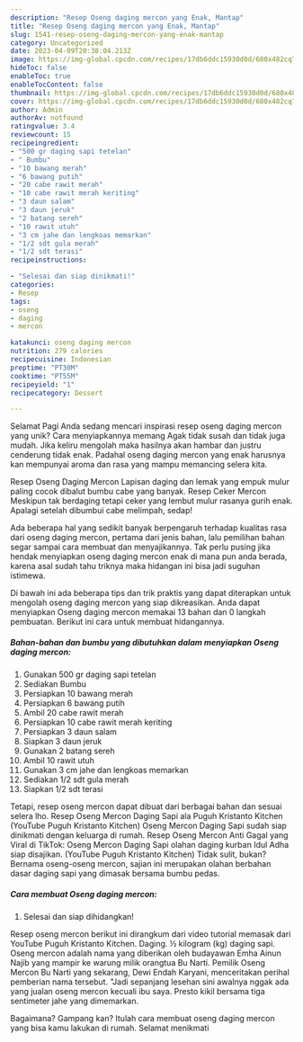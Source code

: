 ```yaml
---
description: "Resep Oseng daging mercon yang Enak, Mantap"
title: "Resep Oseng daging mercon yang Enak, Mantap"
slug: 1541-resep-oseng-daging-mercon-yang-enak-mantap
category: Uncategorized
date: 2023-04-09T20:38:04.213Z
image: https://img-global.cpcdn.com/recipes/17db6ddc15930d0d/680x482cq70/oseng-daging-mercon-foto-resep-utama.jpg
hideToc: false
enableToc: true
enableTocContent: false
thumbnail: https://img-global.cpcdn.com/recipes/17db6ddc15930d0d/680x482cq70/oseng-daging-mercon-foto-resep-utama.jpg
cover: https://img-global.cpcdn.com/recipes/17db6ddc15930d0d/680x482cq70/oseng-daging-mercon-foto-resep-utama.jpg
author: Admin
authorAv: notfound
ratingvalue: 3.4
reviewcount: 15
recipeingredient:
- "500 gr daging sapi tetelan"
- " Bumbu"
- "10 bawang merah"
- "6 bawang putih"
- "20 cabe rawit merah"
- "10 cabe rawit merah keriting"
- "3 daun salam"
- "3 daun jeruk"
- "2 batang sereh"
- "10 rawit utuh"
- "3 cm jahe dan lengkoas memarkan"
- "1/2 sdt gula merah"
- "1/2 sdt terasi"
recipeinstructions:

- "Selesai dan siap dinikmati!"
categories:
- Resep
tags:
- oseng
- daging
- mercon

katakunci: oseng daging mercon 
nutrition: 279 calories
recipecuisine: Indonesian
preptime: "PT30M"
cooktime: "PT55M"
recipeyield: "1"
recipecategory: Dessert

---
```



Selamat Pagi Anda sedang mencari inspirasi resep oseng daging mercon yang unik? Cara menyiapkannya memang Agak tidak susah dan tidak juga mudah. Jika keliru mengolah maka hasilnya akan hambar dan justru cenderung tidak enak. Padahal oseng daging mercon yang enak harusnya kan mempunyai aroma dan rasa yang mampu memancing selera kita.


Resep Oseng Daging Mercon Lapisan daging dan lemak yang empuk mulur paling cocok dibalut bumbu cabe yang banyak. Resep Ceker Mercon Meskipun tak berdaging tetapi ceker yang lembut mulur rasanya gurih enak. Apalagi setelah dibumbui cabe melimpah, sedap!

Ada beberapa hal yang sedikit banyak berpengaruh terhadap kualitas rasa dari oseng daging mercon, pertama dari jenis bahan, lalu pemilihan bahan segar sampai cara membuat dan menyajikannya. Tak perlu pusing jika hendak menyiapkan oseng daging mercon enak di mana pun anda berada, karena asal sudah tahu triknya maka hidangan ini bisa jadi suguhan istimewa.


Di bawah ini ada beberapa tips dan trik praktis yang dapat diterapkan untuk mengolah oseng daging mercon yang siap dikreasikan. Anda dapat menyiapkan Oseng daging mercon memakai 13 bahan dan 0 langkah pembuatan. Berikut ini cara untuk membuat hidangannya.

<!--inarticleads1-->

##### Bahan-bahan dan bumbu yang dibutuhkan dalam menyiapkan Oseng daging mercon:

1. Gunakan 500 gr daging sapi tetelan
1. Sediakan  Bumbu
1. Persiapkan 10 bawang merah
1. Persiapkan 6 bawang putih
1. Ambil 20 cabe rawit merah
1. Persiapkan 10 cabe rawit merah keriting
1. Persiapkan 3 daun salam
1. Siapkan 3 daun jeruk
1. Gunakan 2 batang sereh
1. Ambil 10 rawit utuh
1. Gunakan 3 cm jahe dan lengkoas memarkan
1. Sediakan 1/2 sdt gula merah
1. Siapkan 1/2 sdt terasi


Tetapi, resep oseng mercon dapat dibuat dari berbagai bahan dan sesuai selera lho. Resep Oseng Mercon Daging Sapi ala Puguh Kristanto Kitchen (YouTube Puguh Kristanto Kitchen) Oseng Mercon Daging Sapi sudah siap dinikmati dengan keluarga di rumah. Resep Oseng Mercon Anti Gagal yang Viral di TikTok: Oseng Mercon Daging Sapi olahan daging kurban Idul Adha siap disajikan. (YouTube Puguh Kristanto Kitchen) Tidak sulit, bukan? Bernama oseng-oseng mercon, sajian ini merupakan olahan berbahan dasar daging sapi yang dimasak bersama bumbu pedas. 

<!--inarticleads2-->

##### Cara membuat Oseng daging mercon:


1. Selesai dan siap dihidangkan!

Resep oseng mercon berikut ini dirangkum dari video tutorial memasak dari YouTube Puguh Kristanto Kitchen. Daging. ½ kilogram (kg) daging sapi. Oseng mercon adalah nama yang diberikan oleh budayawan Emha Ainun Najib yang mampir ke warung milik orangtua Bu Narti. Pemilik Oseng Mercon Bu Narti yang sekarang, Dewi Endah Karyani, menceritakan perihal pemberian nama tersebut. &#34;Jadi sepanjang lesehan sini awalnya nggak ada yang jualan oseng mercon kecuali ibu saya. Presto kikil bersama tiga sentimeter jahe yang dimemarkan. 

Bagaimana? Gampang kan? Itulah cara membuat oseng daging mercon yang bisa kamu lakukan di rumah. Selamat menikmati

